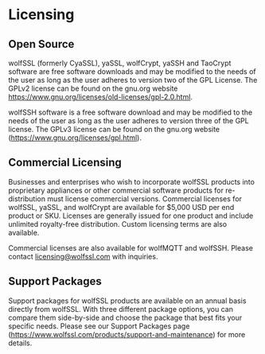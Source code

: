 # Licensing

## Open Source

wolfSSL (formerly CyaSSL), yaSSL, wolfCrypt, yaSSH and TaoCrypt software are free software downloads and may be modified to the needs of the user as long as the user adheres to version two of the GPL License. The GPLv2 license can be found on the gnu.org website <https://www.gnu.org/licenses/old-licenses/gpl-2.0.html>.

wolfSSH software is a free software download and may be modified to the needs of the user as long as the user adheres to version three of the GPL license. The GPLv3 license can be found on the gnu.org website (<https://www.gnu.org/licenses/gpl.html>).

## Commercial Licensing

Businesses and enterprises who wish to incorporate wolfSSL products into proprietary appliances or other commercial software products for re-distribution must license commercial versions. Commercial licenses for wolfSSL, yaSSL, and wolfCrypt are available for $5,000 USD per end product or SKU. Licenses are generally issued for one product and include unlimited royalty-free distribution. Custom licensing terms are also available.

Commercial licenses are also available for wolfMQTT and wolfSSH.  Please contact [licensing@wolfssl.com](mailto:licensing@wolfssl.com) with inquiries.

## Support Packages

Support packages for wolfSSL products are available on an annual basis directly from wolfSSL.  With three different package options, you can compare them side-by-side and choose the package that best fits your specific needs.  Please see our Support Packages page (<https://www.wolfssl.com/products/support-and-maintenance>) for more details.
